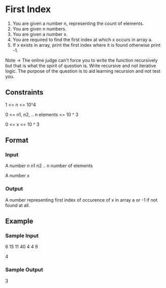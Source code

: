 # First Index

1. You are given a number n, representing the count of elements.
2. You are given n numbers.
3. You are given a number x. 
4. You are required to find the first index at which x occurs in array a.
5. If x exists in array, print the first index where it is found otherwise print -1.

Note -> The online judge can't force you to write the function recursively but that is what the spirit of question is. Write recursive and not iterative logic. The purpose of the question is to aid learning recursion and not test you.

## Constraints
1 <= n <= 10^4

0 <= n1, n2, .. n elements <= 10 ^ 3

0 <= x <= 10 ^ 3

## Format
### Input
A number n
n1
n2
.. n number of elements

A number x

### Output
A number representing first index of occurence of x in array a or -1 if not found at all.

## Example
### Sample Input
6
15
11
40
4
4
9

4

### Sample Output
3
